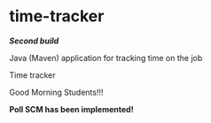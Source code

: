 # time-tracker

***Second build***

Java (Maven) application for tracking time on the job

Time tracker

Good Morning Students!!!

**Poll SCM has been implemented!**

